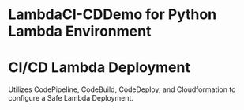# LambdaCI-CDDemo for Python Lambda Environment

# CI/CD Lambda Deployment
 Utilizes CodePipeline, CodeBuild, CodeDeploy, and Cloudformation to configure a Safe Lambda Deployment. 

